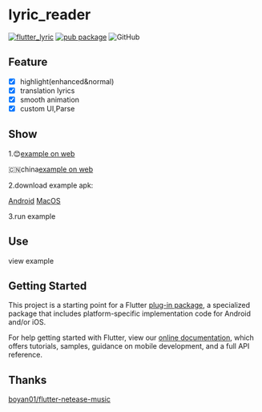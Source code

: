 # lyric_reader
[![flutter_lyric](https://img.shields.io/badge/ozyl-flutterLyric-blue.svg)](https://github.com/ozyl/flutter_lyric)
[![pub package](https://img.shields.io/pub/v/flutter_lyric.svg)](https://pub.dartlang.org/packages/flutter_lyric)
![GitHub](https://img.shields.io/github/license/ozyl/flutter_lyric.svg)

## Feature

- [x] highlight(enhanced&normal)
- [x] translation lyrics
- [x] smooth animation
- [x] custom UI,Parse

## Show
1.😊[example on web](https://ozyl.github.io/flutter_lyric/)

🇨🇳china[example on web](https://zylvip.gitee.io/flutter_lyric)

2.download example apk:

[Android](https://raw.githubusercontent.com/ozyl/flutter_lyric/master/doc/example_release/example.apk)
[MacOS](https://raw.githubusercontent.com/ozyl/flutter_lyric/master/doc/example_release/example_mac.zip)

3.run example


## Use

view example

## Getting Started

This project is a starting point for a Flutter
[plug-in package](https://flutter.dev/developing-packages/),
a specialized package that includes platform-specific implementation code for
Android and/or iOS.

For help getting started with Flutter, view our
[online documentation](https://flutter.dev/docs), which offers tutorials,
samples, guidance on mobile development, and a full API reference.

## Thanks

[boyan01/flutter-netease-music](https://github.com/boyan01/flutter-netease-music) 